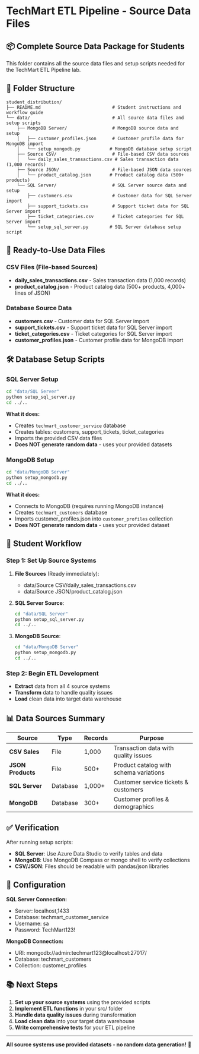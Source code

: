 # TechMart ETL Pipeline - Source Data Files

## 📦 Complete Source Data Package for Students

This folder contains all the source data files and setup scripts needed for the TechMart ETL Pipeline lab.

## 📁 Folder Structure

```
student_distribution/
├── README.md                           # Student instructions and workflow guide
└── data/                               # All source data files and setup scripts
    ├── MongoDB Server/                 # MongoDB source data and setup
    │   ├── customer_profiles.json      # Customer profile data for MongoDB import
    │   └── setup_mongodb.py           # MongoDB database setup script
    ├── Source CSV/                     # File-based CSV data sources
    │   └── daily_sales_transactions.csv # Sales transaction data (1,000 records)
    ├── Source JSON/                    # File-based JSON data sources
    │   └── product_catalog.json       # Product catalog data (500+ products)
    └── SQL Server/                     # SQL Server source data and setup
        ├── customers.csv               # Customer data for SQL Server import
        ├── support_tickets.csv         # Support ticket data for SQL Server import
        ├── ticket_categories.csv       # Ticket categories for SQL Server import
        └── setup_sql_server.py        # SQL Server database setup script
```

## 📄 Ready-to-Use Data Files

### CSV Files (File-based Sources)
- **daily_sales_transactions.csv** - Sales transaction data (1,000 records)
- **product_catalog.json** - Product catalog data (500+ products, 4,000+ lines of JSON)

### Database Source Data
- **customers.csv** - Customer data for SQL Server import
- **support_tickets.csv** - Support ticket data for SQL Server import
- **ticket_categories.csv** - Ticket categories for SQL Server import
- **customer_profiles.json** - Customer profile data for MongoDB import

## 🛠️ Database Setup Scripts

### SQL Server Setup
```bash
cd "data/SQL Server"
python setup_sql_server.py
cd ../..
```
**What it does:**
- Creates `techmart_customer_service` database
- Creates tables: customers, support_tickets, ticket_categories
- Imports the provided CSV data files
- **Does NOT generate random data** - uses your provided datasets

### MongoDB Setup
```bash
cd "data/MongoDB Server"
python setup_mongodb.py
cd ../..
```
**What it does:**
- Connects to MongoDB (requires running MongoDB instance)
- Creates `techmart_customers` database
- Imports customer_profiles.json into `customer_profiles` collection
- **Does NOT generate random data** - uses your provided dataset

## 🎯 Student Workflow

### Step 1: Set Up Source Systems
1. **File Sources** (Ready immediately):
   - data/Source CSV/daily_sales_transactions.csv
   - data/Source JSON/product_catalog.json

2. **SQL Server Source**:
   ```bash
   cd "data/SQL Server"
   python setup_sql_server.py
   cd ../..
   ```

3. **MongoDB Source**:
   ```bash
   cd "data/MongoDB Server"
   python setup_mongodb.py
   cd ../..
   ```

### Step 2: Begin ETL Development
- **Extract** data from all 4 source systems
- **Transform** data to handle quality issues
- **Load** clean data into target data warehouse

## 📊 Data Sources Summary

| Source | Type | Records | Purpose |
|--------|------|---------|---------|
| **CSV Sales** | File | 1,000 | Transaction data with quality issues |
| **JSON Products** | File | 500+ | Product catalog with schema variations |
| **SQL Server** | Database | 1,000+ | Customer service tickets & customers |
| **MongoDB** | Database | 300+ | Customer profiles & demographics |

## ✅ Verification

After running setup scripts:
- **SQL Server**: Use Azure Data Studio to verify tables and data
- **MongoDB**: Use MongoDB Compass or mongo shell to verify collections
- **CSV/JSON**: Files should be readable with pandas/json libraries

## 🔧 Configuration

**SQL Server Connection:**
- Server: localhost,1433
- Database: techmart_customer_service
- Username: sa
- Password: TechMart123!

**MongoDB Connection:**
- URI: mongodb://admin:techmart123@localhost:27017/
- Database: techmart_customers
- Collection: customer_profiles

## 📚 Next Steps

1. **Set up your source systems** using the provided scripts
2. **Implement ETL functions** in your src/ folder
3. **Handle data quality issues** during transformation
4. **Load clean data** into your target data warehouse
5. **Write comprehensive tests** for your ETL pipeline

---
**All source systems use provided datasets - no random data generation!** 🎯

